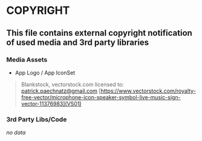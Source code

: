 # COPYRIGHT


## This file contains external copyright notification of used media and 3rd party libraries


### Media Assets

- App Logo / App IconSet
> Blankstock, vectorstock.com
> licensed to: patrick.paechnatz@gmail.com
[https://www.vectorstock.com/royalty-free-vector/microphone-icon-speaker-symbol-live-music-sign-vector-11376983](VS01)

### 3rd Party Libs/Code

*no data*
